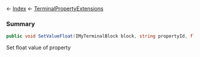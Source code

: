 ← [Index](Api-Index) ← [TerminalPropertyExtensions](Sandbox.ModAPI.Interfaces.TerminalPropertyExtensions)

### Summary

```csharp
public void SetValueFloat(IMyTerminalBlock block, string propertyId, float value)
```

Set float value of property

